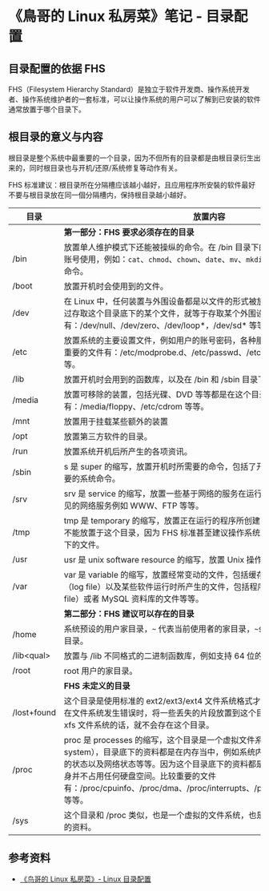 # 《鳥哥的 Linux 私房菜》笔记 - 目录配置

## 目录配置的依据 FHS

FHS（Filesystem Hierarchy Standard）是独立于软件开发商、操作系统开发者、操作系统维护者的一套标准，可以让操作系统的用户可以了解到已安装的软件通常放置于哪个目录下。

## 根目录的意义与内容

根目录是整个系统中最重要的一个目录，因为不但所有的目录都是由根目录衍生出来的，同时根目录也与开机/还原/系统修复等动作有关。

FHS 标准建议：根目录所在分隔槽应该越小越好，且应用程序所安裝的软件最好不要与根目录放在同一個分隔槽内，保持根目录越小越好。

| 目录         | 放置内容                                                                                                                                                                                                                                                                                                                                   |
| ------------ | ------------------------------------------------------------------------------------------------------------------------------------------------------------------------------------------------------------------------------------------------------------------------------------------------------------------------------------------ |
|              | **第一部分：FHS 要求必须存在的目录**                                                                                                                                                                                                                                                                                                       |
| /bin         | 放置单人维护模式下还能被操纵的命令。在 /bin 目录下的命令可以被 root 与一般账号使用，例如：`cat`、`chmod`、`chown`、`date`、`mv`、`mkdir`、`cp`、`bash` 等等常用的命令。                                                                                                                                                                    |
| /boot        | 放置开机时会使用到的文件。                                                                                                                                                                                                                                                                                                                 |
| /dev         | 在 Linux 中，任何装置与外围设备都是以文件的形式被放置于这个目录中。只要通过存取这个目录底下的某个文件，就等于存取某个外围设备了。比较重要的文件有：/dev/null、/dev/zero、/dev/loop\*，/dev/sd\* 等等。                                                                                                                                     |
| /etc         | 放置系统的主要设置文件，例如用户的账号密码，各种服务的配置文件等等。比较重要的文件有：/etc/modprobe.d、/etc/passwd、/etc/fstab、/etc/issue 等等。                                                                                                                                                                                          |
| /lib         | 放置开机时会用到的函数库，以及在 /bin 和 /sbin 目录下会被调用的函数库。                                                                                                                                                                                                                                                                    |
| /media       | 放置可移除的装置，包括光碟、DVD 等等都是在这个目录下挂载。常见的文件有：/media/floppy、/etc/cdrom 等等。                                                                                                                                                                                                                                   |
| /mnt         | 放置用于挂载某些额外的装置                                                                                                                                                                                                                                                                                                                 |
| /opt         | 放置第三方软件的目录。                                                                                                                                                                                                                                                                                                                     |
| /run         | 放置系统开机后所产生的各项资讯。                                                                                                                                                                                                                                                                                                           |
| /sbin        | s 是 super 的缩写，放置开机时所需要的命令，包括了开机、修复、还原系统所需要的系统命令。                                                                                                                                                                                                                                                    |
| /srv         | srv 是 service 的缩写，放置一些基于网络的服务在运行时所需要的资料目录。常见的网络服务例如 WWW、FTP 等等。                                                                                                                                                                                                                                  |
| /tmp         | tmp 是 temporary 的缩写，放置正在运行的程序所创建的临时文档。重要的资料不能放置于这个目录，因为 FHS 标准甚至建议操作系统在开机时要清除 /tmp 目录下的文件。                                                                                                                                                                                 |
| /usr         | usr 是 unix software resource 的缩写，放置 Unix 操作系统软件资源的目录。                                                                                                                                                                                                                                                                   |
| /var         | var 是 variable 的缩写，放置经常变动的文件，包括缓存（cache）、登陆文件（log file）以及某些软件运行时所产生的文件，包括程序文件（lock file、run file）或者 MySQL 资料库的文件等等。                                                                                                                                                        |
|              | **第二部分：FHS 建议可以存在的目录**                                                                                                                                                                                                                                                                                                       |
| /home        | 系统预设的用户家目录，`~` 代表当前使用者的家目录，`~${foo}` 代表用户 foo 的家目录。                                                                                                                                                                                                                                                        |
| /lib\<qual\> | 放置与 /lib 不同格式的二进制函数库，例如支持 64 位的 /lib64 函数库等等。                                                                                                                                                                                                                                                                   |
| /root        | root 用户的家目录。                                                                                                                                                                                                                                                                                                                        |
|              | **FHS 未定义的目录**                                                                                                                                                                                                                                                                                                                       |
| /lost+found  | 这个目录是使用标准的 ext2/ext3/ext4 文件系统格式才会产生的一个目录，用于在文件系统发生错误时，将一些丢失的片段放置到这个目录下啊。如果使用的是 xfs 文件系统的话，就不会存在这个目录。                                                                                                                                                      |
| /proc        | proc 是 processes 的缩写，这个目录是一个虚拟文件系统（virtual file system），目录底下的资料都是在内存当中，例如系统内核、进程资料、周边装置的状态以及网络状态等等。因为这个目录底下的资料都是在内存当中的，所以它本身并不占用任何硬盘空间。比较重要的文件有：/proc/cpuinfo、/proc/dma、/proc/interrupts、/proc/ioports、/proc/net/* 等等。 |
| /sys         | 这个目录和 /proc 类似，也是一个虚拟的文件系统，也是放置内核和系统硬件相关的资料。                                                                                                                                                                                                                                                          |

## 参考资料

- [《鸟哥的 Linux 私房菜》- Linux 目录配置](https://linux.vbird.org/linux_basic/centos7/0210filepermission.php#dir)

